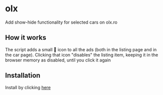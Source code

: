 # olx
Add show-hide functionality for selected cars on olx.ro

## How it works
The script adds a small 🙈 icon to all the ads (both in the listing page and in the car page).
Clicking that icon "disables" the listing item, keeping it in the browser memory as disabled, until you click it again

## Installation
Install by clicking [here](https://github.com/erosnicolau/olx/raw/master/olx.user.js)
